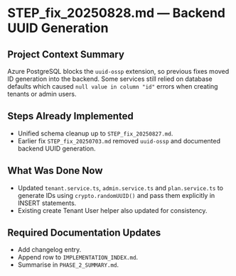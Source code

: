 # STEP_fix_20250828.md — Backend UUID Generation

## Project Context Summary
Azure PostgreSQL blocks the `uuid-ossp` extension, so previous fixes moved ID generation into the backend. Some services still relied on database defaults which caused `null value in column "id"` errors when creating tenants or admin users.

## Steps Already Implemented
- Unified schema cleanup up to `STEP_fix_20250827.md`.
- Earlier fix `STEP_fix_20250703.md` removed `uuid-ossp` and documented backend UUID generation.

## What Was Done Now
- Updated `tenant.service.ts`, `admin.service.ts` and `plan.service.ts` to generate IDs using `crypto.randomUUID()` and pass them explicitly in INSERT statements.
- Existing create Tenant User helper also updated for consistency.

## Required Documentation Updates
- Add changelog entry.
- Append row to `IMPLEMENTATION_INDEX.md`.
- Summarise in `PHASE_2_SUMMARY.md`.
